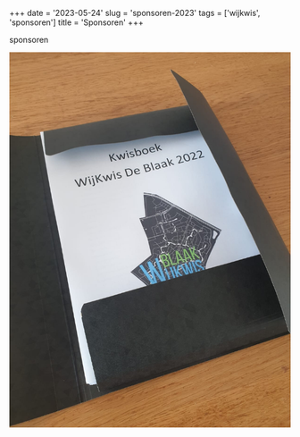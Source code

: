 +++
date = '2023-05-24'
slug = 'sponsoren-2023'
tags = ['wijkwis', 'sponsoren']
title = 'Sponsoren'
+++

sponsoren


![Sponsoren](/assets/images/kwisboek.jpg)



